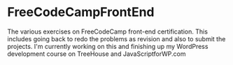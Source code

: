 # FreeCodeCampFrontEnd
The various exercises on FreeCodeCamp front-end certification. This includes going back to redo the problems as revision and also to submit the projects. I'm currently working on this and finishing up my WordPress development course on TreeHouse and JavaScriptforWP.com
